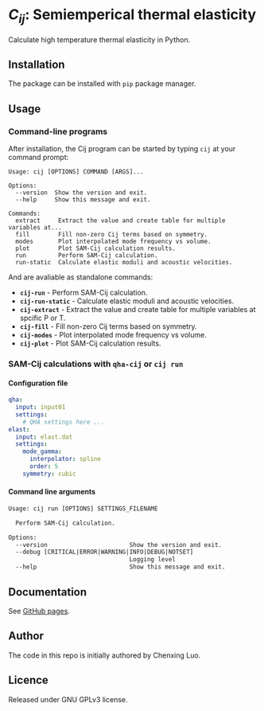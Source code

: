 # <i>C<sub>ij</sub></i>: Semiemperical thermal elasticity

Calculate high temperature thermal elasticity in Python.

## Installation

The package can be installed with `pip` package manager.

## Usage

### Command-line programs

After installation, the Cij program can be started by typing `cij` at your 
command prompt:

```
Usage: cij [OPTIONS] COMMAND [ARGS]...

Options:
  --version  Show the version and exit.
  --help     Show this message and exit.

Commands:
  extract     Extract the value and create table for multiple variables at...
  fill        Fill non-zero Cij terms based on symmetry.
  modes       Plot interpolated mode frequency vs volume.
  plot        Plot SAM-Cij calculation results.
  run         Perform SAM-Cij calculation.
  run-static  Calculate elastic moduli and acoustic velocities.
```

And are avaliable as standalone commands:

- **`cij-run`**         - Perform SAM-Cij calculation.
- **`cij-run-static`**  - Calculate elastic moduli and acoustic velocities.
- **`cij-extract`**     - Extract the value and create table for multiple variables at spcific P or T.
- **`cij-fill`**        - Fill non-zero Cij terms based on symmetry.
- **`cij-modes`**       - Plot interpolated mode frequency vs volume.
- **`cij-plot`**        - Plot SAM-Cij calculation results.


### SAM-Cij calculations with `qha-cij` or `cij run`

#### Configuration file

```yml
qha:
  input: input01
  settings:
    # QHA settings here ...
elast:
  input: elast.dat
  settings:
    mode_gamma:
      interpolator: spline
      order: 5
    symmetry: cubic
```

#### Command line arguments

```txt
Usage: cij run [OPTIONS] SETTINGS_FILENAME

  Perform SAM-Cij calculation.

Options:
  --version                       Show the version and exit.
  --debug [CRITICAL|ERROR|WARNING|INFO|DEBUG|NOTSET]
                                  Logging level
  --help                          Show this message and exit.
```

## Documentation

See [GitHub pages][1].

[1]: https://mineralscloud.github.io/cij

## Author

The code in this repo is initially authored by Chenxing Luo.

## Licence

Released under GNU GPLv3 license.